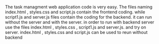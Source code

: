 The task managment web application code is very easy.
The files naming index.html , styles.css and script.js contain the frontend coding.
while script1.js and server.js files contain the coding for the backend.
it can run without the server and with the server.
in order to run with backend server use the files index.html , styles.css , script1.js and server.js.
and try on server.
index.html , styles.css and script.js can be used to reun without backend
